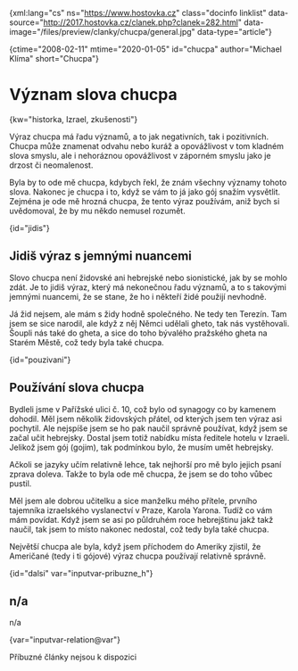 
{xml:lang="cs" ns="https://www.hostovka.cz" class="docinfo linklist" data-source="http://2017.hostovka.cz/clanek.php?clanek=282.html" data-image="/files/preview/clanky/chucpa/general.jpg" data-type="article"}

{ctime="2008-02-11" mtime="2020-01-05" id="chucpa" author="Michael Klíma" short="Chucpa"}

# Význam slova chucpa

<!-- generated attribute kw by user_udpatekw.sh on 2020-05-12, do not edit -->

{kw="historka, Izrael, zkušenosti"}

Výraz chucpa má řadu významů, a to jak negativních, tak i pozitivních. Chucpa může znamenat odvahu nebo kuráž a opovážlivost v tom kladném slova smyslu, ale i nehoráznou opovážlivost v záporném smyslu jako je drzost či neomalenost.

Byla by to ode mě chucpa, kdybych řekl, že znám všechny významy tohoto slova. Nakonec je chucpa i to, když se vám to já jako gój snažím vysvětlit. Zejména je ode mě hrozná chucpa, že tento výraz používám, aniž bych si uvědomoval, že by mu někdo nemusel rozumět.

{id="jidis"}

## Jidiš výraz s jemnými nuancemi

Slovo chucpa není židovské ani hebrejské nebo sionistické, jak by se mohlo zdát. Je to jidiš výraz, který má nekonečnou řadu významů, a to s takovými jemnými nuancemi, že se stane, že ho i někteří židé použijí nevhodně.

Já žid nejsem, ale mám s židy hodně společného. Ne tedy ten Terezín. Tam jsem se sice narodil, ale když z něj Němci udělali gheto, tak nás vystěhovali. Šoupli nás také do gheta, a sice do toho bývalého pražského gheta na Starém Městě, což tedy byla také chucpa.

{id="pouzivani"}

## Používání slova chucpa

Bydleli jsme v Pařížské ulici č. 10, což bylo od synagogy co by kamenem dohodil. Měl jsem několik židovských přátel, od kterých jsem ten výraz asi pochytil. Ale nejspíše jsem se ho pak naučil správně používat, když jsem se začal učit hebrejsky. Dostal jsem totiž nabídku místa ředitele hotelu v Izraeli. Jelikož jsem gój (gojim), tak podmínkou bylo, že musím umět hebrejsky.

Ačkoli se jazyky učím relativně lehce, tak nejhorší pro mě bylo jejich psaní zprava doleva. Takže to byla ode mě chucpa, že jsem se do toho vůbec pustil.

Měl jsem ale dobrou učitelku a sice manželku mého přítele, prvního tajemníka izraelského vyslanectví v Praze, Karola Yarona. Tudíž co vám mám povídat. Když jsem se asi po půldruhém roce hebrejštinu jakž takž naučil, tak jsem to místo nakonec nedostal, což tedy byla také chucpa.

Největší chucpa ale byla, když jsem příchodem do Ameriky zjistil, že Američané (tedy i ti gójové) výraz chucpa používají relativně správně.

{id="dalsi" var="inputvar-pribuzne_h"}

## n/a

n/a

{var="inputvar-relation@var"}

Příbuzné články nejsou k dispozici

